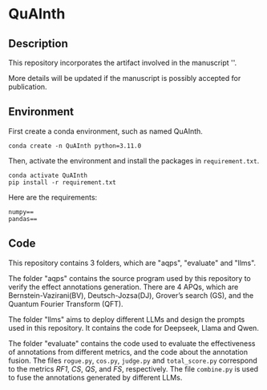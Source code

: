 # QuAInth

## Description

This repository incorporates the artifact involved in the manuscript ''.  

More details will be updated if the manuscript is possibly accepted for publication.

## Environment

First create a conda environment, such as named QuAInth.

```
conda create -n QuAInth python=3.11.0
```

Then, activate the environment and install the packages in `requirement.txt`.

```
conda activate QuAInth
pip install -r requirement.txt
```

Here are the requirements:

```
numpy==
pandas==
```

## Code

This repository contains 3 folders, which are "aqps", "evaluate" and "llms".

The folder "aqps" contains the source program used by this repository to verify the effect annotations generation. There are 4 APQs, which are Bernstein-Vazirani(BV), Deutsch-Jozsa(DJ), Grover’s search (GS), and the Quantum Fourier Transform (QFT).

The folder "llms" aims to deploy different LLMs and design the prompts used in this repository. It contains the code for Deepseek, Llama and Qwen.

The folder "evaluate" contains the code used to evaluate the effectiveness of annotations from different metrics, and the code about the annotation fusion. The files `rogue.py`, `cos.py`, `judge.py` and `total_score.py` correspond to the metrics *RF1*, *CS*, *QS*, and *FS*, respectively. The file `combine.py` is used to fuse the annotations generated by different LLMs.

